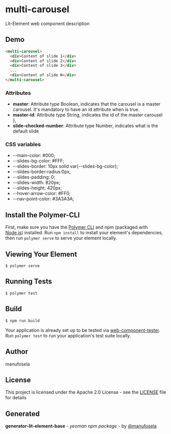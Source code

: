 # multi-carousel

Lit-Element web component description

## Demo

```html
<multi-carousel>
  <div>Content of slide 1</div>
  <div>Content of slide 2</div>
  <div>Content of slide 3</div>
  ...
  <div>Content of slide N</div>
</multi-carousel>
```

### Attributes

* **master**: Attribute type Boolean, indicates that the carousel is a master carousel. It's mandatory to have an id attribute when is true.
* **master-id**: Attribute type String, indicates the id of the master carousel },
* **slide-checked-number**: Attribute type Number, indicates what is the default slide 

### CSS variables
  * --main-color: #000;
  * --slides-bg-color: #FFF;
  * --slides-border: 10px solid var(--slides-bg-color);
  * --slides-border-radius:0px;
  * --slides-padding: 0;
  * --slides-width: 820px;
  * --slides-height: 420px;
  * --hover-arrow-color: #FF0;
  * --nav-point-color: #3A3A3A;

## Install the Polymer-CLI

First, make sure you have the [Polymer CLI](https://www.npmjs.com/package/polymer-cli) and npm (packaged with [Node.js](https://nodejs.org)) installed. Run `npm install` to install your element's dependencies, then run `polymer serve` to serve your element locally.

## Viewing Your Element

```
$ polymer serve
```

## Running Tests

```
$ polymer test
```

## Build
```
$ npm run build
```

Your application is already set up to be tested via [web-component-tester](https://github.com/Polymer/web-component-tester). Run `polymer test` to run your application's test suite locally.

## Author
manufosela

## License

This project is licensed under the Apache 2.0 License - see the [LICENSE](LICENSE) file for details

## Generated

**generator-lit-element-base** - *yeoman npm package* - by [@manufosela](https://github.com/manufosela/generator-litelement-webcomponent)
